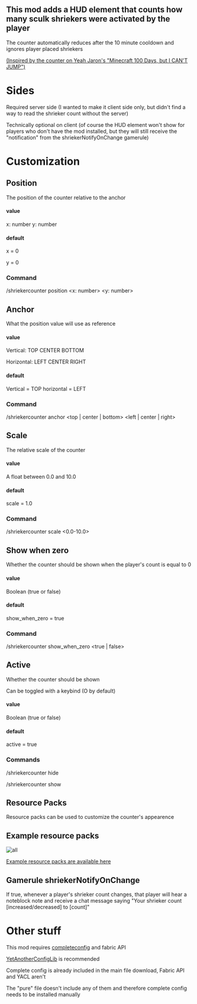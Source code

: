 ## This mod adds a HUD element that counts how many sculk shriekers were activated by the player
The counter automatically reduces after the 10 minute cooldown and ignores player placed shriekers


[(Inspired by the counter on Yeah Jaron's "Minecraft 100 Days, but I CAN'T JUMP")](https://youtu.be/SXj1FvXyzhs?t=1427)

# Sides
Required server side (I wanted to make it client side only, but didn't find a way to read the shrieker count without the server)

Technically optional on client (of course the HUD element won't show for players who don't have the mod installed, but they will still receive the "notification" from the shriekerNotifyOnChange gamerule)


# Customization
## Position
The position of the counter relative to the anchor
#### value
x: number
y: number

#### default
x = 0

y = 0

### Command
/shriekercounter position <x: number> <y: number>


## Anchor
What the position value will use as reference
#### value
Vertical: TOP CENTER BOTTOM

Horizontal: LEFT CENTER RIGHT

#### default
Vertical = TOP
horizontal = LEFT

### Command
/shriekercounter anchor <top | center | bottom> <left | center | right>

## Scale
The relative scale of the counter
#### value 
A float between 0.0 and 10.0
#### default
scale = 1.0
### Command
/shriekercounter scale <0.0-10.0>

## Show when zero
Whether the counter should be shown when the player's count is equal to 0

#### value
Boolean (true or false)
#### default
show_when_zero = true
### Command
/shriekercounter show_when_zero <true | false>

## Active
Whether the counter should be shown

Can be toggled with a keybind (O by default)

#### value
Boolean (true or false)
#### default
active = true

### Commands
/shriekercounter hide

/shriekercounter show

## Resource Packs
Resource packs can be used to customize the counter's appearence

## Example resource packs
![all](https://user-images.githubusercontent.com/58150571/222997350-ee3cd190-4dee-406e-9047-2760fdea34f7.png)



[Example resource packs are available here](https://github.com/PrincessCyanMarine/ShriekerCounter/tree/main/resourcepacks)

## Gamerule shriekerNotifyOnChange
If true, whenever a player's shrieker count changes, that player will hear a noteblock note and receive a chat message saying
"Your shrieker count [increased/decreased] to [count]"

# Other stuff
This mod requires [completeconfig](https://beta.curseforge.com/minecraft/mc-mods/completeconfig) and fabric API

[YetAnotherConfigLib](https://curseforge.com/minecraft/mc-mods/yacl) is recommended

Complete config is already included in the main file download, Fabric API and YACL aren't

The "pure" file doesn't include any of them and therefore complete config needs to be installed manually
